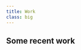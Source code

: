 ```yaml
---
title: Work
class: big
---
```


## Some recent work

<!--We believe the best recipe to make something great, is to bake with [quality ingredients](#) and add dollops of [cool stuff](#). -->

<!--features:
    -
        header: 'Crazy Fast'
        text: 'Performance is not just an after thought, we baked it in from the start!'
    -
        header: 'Easy to build'
        text: 'Simple text files means Grav is trivial to install, and easy to maintain.'
    -
        header: 'Awesome Technology'
        text: 'Grav employees best-in-class technologies such as Twig, Markdown & Yaml'
    -
        header: 'Super Flexible'
        text: 'From the ground up, with many plugin hooks, Grav is extremely extensible' -->
